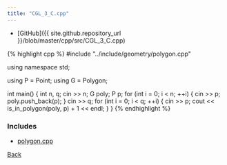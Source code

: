 ```yaml
---
title: "CGL_3_C.cpp"
---
```


- [GitHub]({{ site.github.repository_url }}/blob/master/cpp/src/CGL_3_C.cpp)

{% highlight cpp %}
#include "../include/geometry/polygon.cpp"

using namespace std;

using P = Point<float11>;
using G = Polygon<float11>;

int main() {
  int n, q;
  cin >> n;
  G poly;
  P p;
  for (int i = 0; i < n; ++i) {
    cin >> p;
    poly.push_back(p);
  }
  cin >> q;
  for (int i = 0; i < q; ++i) {
    cin >> p;
    cout << is_in_polygon(poly, p) + 1 << endl;
  }
}
{% endhighlight %}

### Includes

- [polygon.cpp](../include/geometry/polygon)

[Back](..)
